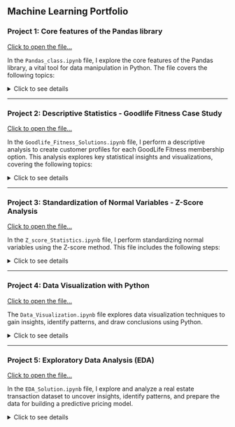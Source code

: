 ## Machine Learning Portfolio

### Project 1: Core features of the Pandas library

[Click to open the file...](https://github.com/shap0011/machine_learning_fall_2024/blob/main/Pandas_Class.ipynb)

In the `Pandas_class.ipynb` file, I explore the core features of the Pandas library, a vital tool for data manipulation in Python. The file covers the following topics: 

<details>
  <summary>Click to see details</summary>

<ul>
  <li><strong>Creating a Python Library and Accessing it in Google Colab</strong>: Mounting a Google Drive folder to integrate external files into the Colab environment.</li>
  <li><strong>Importing Modules (Pandas)</strong>: Setting up the environment for efficient data analysis.</li>
  <li><strong>Pandas DataFrame</strong>: Reading data from a CSV file and exploring structured data tables.</li>
  <li><strong>Indexing DataFrame</strong>: Utilizing <code>.loc</code> and <code>.iloc</code> methods to perform operations such as retrieving values from specific rows and columns, selecting multiple rows, and specifying ranges of rows and columns.</li>
  <li><strong>Manipulating DataFrame</strong>: Executing operations such as adding new columns and rows, sorting the DataFrame, dropping rows and columns, removing duplicates, and checking for missing values.</li>
  <li><strong>Reading Data from Different Sources</strong>: Loading datasets from formats like <code>.xlsx</code>, <code>.txt</code>, <code>.zip</code>, <code>.html</code>, and <code>.json</code>. </li>
</ul>

<p>This project highlights practical skills in data handling.</p>  

</details>

---

### Project 2: Descriptive Statistics - Goodlife Fitness Case Study
[Click to open the file...](https://github.com/shap0011/machine_learning_fall_2024/blob/main/Goodlife_Fitness_Solution.ipynb)

In the `Goodlife_Fitness_Solutions.ipynb` file, I perform a descriptive analysis to create customer profiles for each GoodLife Fitness membership option. This analysis explores key statistical insights and visualizations, covering the following topics:  

<details>
  <summary>Click to see details</summary>
  <ul>
  <li><strong>Importing Libraries and Loading the Dataset</strong>: Import the necessary Python packages and load the <code>GoodlifeFitness.csv</code> dataset.</li>
  <li><strong>Basic Data Exploration</strong>: Print basic information about the dataset, check for null values, and review the data's structure.</li>
  <li><strong>Univariate Analysis</strong>:
    <ul>
      <li>Examine the five-number summary statistics.</li>
      <li>Analyze the dataset's summary, including descriptive stats for categorical data.</li>
    </ul>
  </li>
  <li><strong>Visualization of Numerical Distributions</strong>:
    <ul>
      <li>Plot the distribution of numerical columns such as <code>Age</code>.</li>
      <li>Create boxplots to identify outliers in <code>Age</code>.</li>
    </ul>
  </li>
  <li><strong>Categorical Data Analysis</strong>:
    <ul>
      <li>Determine value counts for each categorical column, including <code>Type</code>.</li>
      <li>Calculate the percentage distribution of user types using normalization.</li>
    </ul>
  </li>
  <li><strong>Bivariate Analysis</strong>: Visualize relationships, such as plotting a boxplot to compare <code>Income</code> with <code>Membership Type</code>.</li>
  <li><strong>Multivariate Analysis</strong>:
    <ul>
      <li>Use <code>pd.crosstab</code> to analyze data across <code>Gender</code> and <code>Type</code>.</li>
      <li>Apply <code>pd.pivot_table</code> to explore data by <code>Income</code> and <code>Type</code>. </li>
      <li>Create scatter plots using Pandas for further insights.</li>
    </ul>
  </li>
</ul>

<p>This case study demonstrates the application of descriptive statistics and visualization techniques to uncover actionable insights regarding fitness memberships.</p>

</details>

---

### Project 3: Standardization of Normal Variables - Z-Score Analysis 
[Click to open the file...](https://github.com/shap0011/machine_learning_fall_2024/blob/main/Z_score_Statistics.ipynb)

In the `Z_score_Statistics.ipynb` file, I perform standardizing normal variables using the Z-score method. This file includes the following steps: 

<details>
  <summary>Click to see details</summary>

<ul>
  <li><strong>Mounting Google Drive in Google Colab</strong>: Access files stored in Google Drive to enable seamless data loading.</li>
  <li><strong>Importing Libraries and Loading the Dataset</strong>: : Load the necessary Python packages and read the <code>scores.csv</code> file into a DataFrame.</li>
  <li><strong>Visualizing the Data Distribution</strong>:
    <ul>
      <li>Use the Seaborn library for visualization.</li>
      <li>Plot the distributions of <code>SAT</code> and <code>ACT</code> scores.</li>
    </ul>
  </li>
  <li><strong>Calculating Mean and Standard Deviation</strong>:
    <ul>
      <li>Compute the mean and standard deviation for <code>SAT</code> and <code>ACT</code> scores.</li>
      <li>Determine the Z-score for the highest scorer in <code>SAT</code> and <code>ACT</code> among all applicants.</li>
    </ul>
  </li>
  <li><strong>Applying the Z-Score to All Scores</strong>: Standardize the entire table by applying the Z-score formula to all values.</li>
  <li><strong>Fit-Transform Using StandardScaler</strong>:
    <ul>
      <li>Import <code>StandardScaler</code> from <code>sklearn.preprocessing</code>.</li>
      <li>Initialize the scaler and apply it to the <code>SATscore</code> and <code>ACTscore</code> columns using <code>fit</code> and <code>transform</code> methods, or utilize <code>fit_transform</code> directly. </li>
      <li>Display the updated DataFrame to confirm standardization.</li>
    </ul>
  </li>
</ul>

<p>This project highlights the use of Z-score standardization and the application of Python libraries to prepare data for further analysis.</p>

</details>

---

### Project 4: Data Visualization with Python 
[Click to open the file...](https://github.com/shap0011/machine_learning_fall_2024/blob/main/Data_Visualization.ipynb)

The `Data_Visualization.ipynb` file explores data visualization techniques to gain insights, identify patterns, and draw conclusions using Python.

<details>
  <summary>Click to see details</summary>
  
<h4>Visualization Libraries in Python</h4>

<ul>
  <li><strong>Seaborn</strong> and <strong>Matplotlib</strong>
    <ul>
      <li>Install or import Seaborn (<code>import seaborn as sns</code>).</li>
      <li>Import Matplotlib (<code>import matplotlib.pyplot as plt</code>).</li>
      <li>Retrieve sample datasets from the Seaborn library.</li>
      <li>Load the <code>tips</code> dataset (<code>df = sns.load_dataset('tips')</code>).</li>
      <li>Perform data exploration:
        <ul>
          <li>Check variable types.</li>
          <li>Preview the top 5 rows.</li>
          <li>Return a summary of the DataFrame.</li>
        </ul>
      </li>  
    </ul>
  </li>
</ul>

<h4>Key Visualization Tasks</h4>

<ul>
  <li><strong>Relationship Between Total Bill and Tip Amount</strong>:
    <ul>
      <li>Use a scatter plot to visualize and analyze the relationship.</li>
      <li>Determine the type of correlation (positive, negative, or none).</li>
    </ul>
  </li>
</ul>

<ul>
  <li><strong>Strip Plot</strong>:
    <ul>
      <li>Visualize average tip amounts by day of the week and time of day:
        <ul>
          <li><code>tip</code> vs. <code>day</code></li>
          <li><code>tip</code> vs. <code>time</code></li>
        </ul>
      </li>
    </ul>
  </li>
</ul>

<ul>
  <li><strong>Bar Plot</strong>:
    <ul>
      <li>Display average tip amounts:
        <ul>
          <li>By day of the week.</li>
          <li>By party size.</li>
          <li>By smoker status.</li>
          <li>By gender.</li>
        </ul>
      </li>  
    </ul>
  </li>
</ul>

<ul>
  <li><strong>Pair Plot</strong>:
    <ul>
      <li>Plot pairwise relationships in the <code>tips</code> dataset.</li>
      <li>Use the <code>hue</code> parameter (e.g., by <code>sex</code>).</li>
    </ul>
  </li>
</ul>

<ul>
  <li><strong>Distribution Plot</strong>:
    <ul>
      <li>Use <code>displot()</code> to visualize a univariate variable distribution:
        <ul>
          <li>Plot a histogram with a kernel density estimate (KDE).</li>
          <li>Calculate and annotate the mean, median, and mode.</li>
        </ul>
      </li>  
    </ul>
  </li>
</ul>

<ul>
  <li><strong>Count Plot</strong>:
    <ul>
      <li>Visualize counts of observations in each category:
        <ul>
          <li>Create a count plot by day, with <code>time</code> as the hue.</li>
        </ul>
      </li>  
    </ul>
  </li>
</ul>

<ul>
  <li><strong>Heatmap</strong>:
    <ul>
      <li>Display correlations as a two-dimensional heatmap:
        <ul>
          <li>Each square represents the correlation between two variables.</li>
        </ul>
      </li>  
    </ul>
  </li>
</ul>

<ul>
  <li><strong>Scatter Plot</strong>:
    <ul>
      <li>Customize scatter plots for <code>total_bill</code> vs. <code>tip</code>:
        <ul>
          <li>Experiment with colors, opacity, and shapes of data points.</li>
        </ul>
      </li>  
    </ul>
  </li>
</ul>

<ul>
  <li><strong>Bar Plot</strong>:
    <ul>
      <li>Create vertical bar plots to display categorical data:
        <ul>
          <li>Plot smoker and non-smoker counts using Matplotlib.</li>
        </ul>
      </li>  
    </ul>
  </li>
</ul>

<ul>
  <li><strong>Pie Plot</strong>:
    <ul>
      <li>Visualize univariate data distribution:
        <ul>
          <li>Plot the occurrence of different days.</li>
        </ul>
      </li>  
    </ul>
  </li>
</ul>

<ul>
  <li><strong>Exploded Pie Plot</strong>:
    <ul>
      <li>Separate one or more sectors from the pie:
        <ul>
          <li>Plot the occurrence of days with an exploded view.</li>
        </ul>
      </li>  
    </ul>
  </li>
</ul>

<ul>
  <li><strong>Histogram</strong>:
    <ul>
      <li>Analyze the distribution and spread of continuous variables:
        <ul>
          <li>Plot a histogram for the <code>tip</code> variable.</li>
        </ul>
      </li>  
    </ul>
  </li>
</ul>

<ul>
  <li><strong>Box Plot</strong>:
    <ul>
      <li>Visualize the five-number summary:
        <ul>
          <li>Plot the boxplot of <code>total_bill</code> to check for outliers.</li>
        </ul>
      </li>  
    </ul>
  </li>
</ul> 

<ul>
  <li><strong>Subplots</strong>:
    <ul>
      <li>Create multiple plots within a single canvas:
        <ul>
          <li>Use <code>plt.subplot(numrows, numcols, plot_number)</code> to position plots.</li>
          <li>Add a strip plot to visualize <code>tip</code> vs. <code>day</code>.</li>
        </ul>
      </li>  
    </ul>
  </li>
</ul> 

<p>The project highlights the use of powerful visualization libraries like Matplotlib and Seaborn to explore, analyze, and interpret data through various graphical representations, enabling insights into patterns, relationships, and distributions within the dataset.</p>

</details>

---

### Project 5: Exploratory Data Analysis (EDA) 
[Click to open the file...](https://github.com/shap0011/machine_learning_fall_2024/blob/main/EDA_Solution.ipynb)

In the `EDA_Solution.ipynb` file, I explore and analyze a real estate transaction dataset to uncover insights, identify patterns, and prepare the data for building a predictive pricing model.

<details>
  <summary>Click to see details</summary>
  
<ul>
  <li><strong>Mounting Google Drive in Google Colab</strong>: Access files stored in Google Drive to enable seamless data loading.</li>
  <li><strong>Importing Libraries and Loading the Dataset</strong>: 
    <ul>
      <li>Import the necessary Python libraries:
        <ul>
          <li><strong>NumPy</strong> for numerical computing.</li>
          <li><strong>Pandas</strong> for data manipulation.</li>
          <li><strong>Matplotlib</strong> for visualization.</li>
          <li><strong>Seaborn</strong> for enhanced visualization.</li>
        </ul>
       </li> 
      <li>Load the <code>real_estate.csv</code> file into a DataFrame.</li>
    </ul>
  </li>
  <li><strong>Displaying Basic Dataset Information</strong>:
    <ul>
      <li>Print the dataset using <code>.head()</code> to view the first five rows.</li>
      <li>Display the last five rows of the dataset.</li>
      <li>Check the dataset's dimensions using the <code>.shape</code> attribute.</li>
    </ul>
  </li>
  <li><strong>Exploring Feature Data Types</strong>:
     <ul>
      <li>Print the column data types using <code>.dtypes</code>.</li>
    </ul> 
  </li>
  <li><strong>Plotting Feature Distributions</strong>:
    <ul>
      <li>Use <strong>Seaborn's Pairplot</strong> to display distributions of numeric features.</li>
      <li>Plot a histogram grid using the same method.</li>
    </ul>  
  </li>
  <li><strong>Displaying Formal Summary Statistics</strong>:
    <ul>
      <li>Summarize numerical features with the <code>.describe()</code> function.</li>
      <li>Summarize non-numerical features using <code>.describe(include='object')</code>. </li>
      <li>Observe missing values in the dataset.</li>
    </ul>  
  </li>
  <li><strong>Exploring Segmentations</strong>:
    <ul>
      <li>Use segmentation to observe the relationship between categorical and numeric features:
        <ul>
          <li>Plot a <strong>box plot</strong> of <code>sqft</code> by <code>property_type</code> using Seaborn.</li>
          <li>Plot a <strong>box plot</strong> of <code>price</code> by <code>property_type</code> using Seaborn.</li>
        </ul>
      </li>
    </ul>  
  </li>
  <li><strong>Analyzing Correlations</strong>:
    <ul>
      <li>Calculate correlations between numeric features using the <code>.corr(numeric_only=True)</code> function.</li>
    </ul>  
  </li>
  <li><strong>Visualizing Correlation Grids</strong>:
    <ul>
      <li>Plot a heatmap of annotated correlations using Seaborn.</li>
    </ul>  
  </li>
  <li><strong>Observing Minimum Lot Size</strong>:
    <ul>
      <li>Use <code>.loc</code> to filter <code>lot_size</code> for properties of type <code>Condo</code>.</li>
      <li>Use <code>.loc</code> to filter <code>lot_size</code> for properties of type <code>Bungalow</code>.</li>
    </ul>  
  </li>
</ul>

<p>This project creates a regression model to predict property transaction prices with a mean absolute error (MAE) of under $70,000, providing a data-driven alternative to traditional appraisal methods.</p>

</details>

